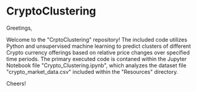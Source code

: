 # CryptoClustering


Greetings,

Welcome to the "CrptoClustering" repository! The included code utilizes Python and unsupervised machine learning to predict clusters of different Crypto currency offerings based on relative price changes over specified time periods. The primary executed code is contaned within the Jupyter Notebook file "Crypto_Clustering.ipynb", which analyzes the dataset file "crypto_market_data.csv" included within the "Resources" directory.

Cheers!
